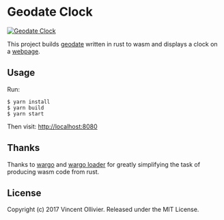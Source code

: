 # Geodate Clock

[![Geodate Clock](https://i.imgur.com/RvTeIT5.png)](https://clock.geodate.org)

This project builds [geodate](https://github.com/vinc/geodate) written in
rust to wasm and displays a clock on a [webpage](https://clock.geodate.org).


## Usage

Run:

    $ yarn install
    $ yarn build
    $ yarn start

Then visit: <http://localhost:8080>


## Thanks

Thanks to [wargo](https://github.com/lord/wargo) and
[wargo loader](https://github.com/lord/wargo-loader) for greatly simplifying
the task of producing wasm code from rust.


## License

Copyright (c) 2017 Vincent Ollivier. Released under the MIT License.
